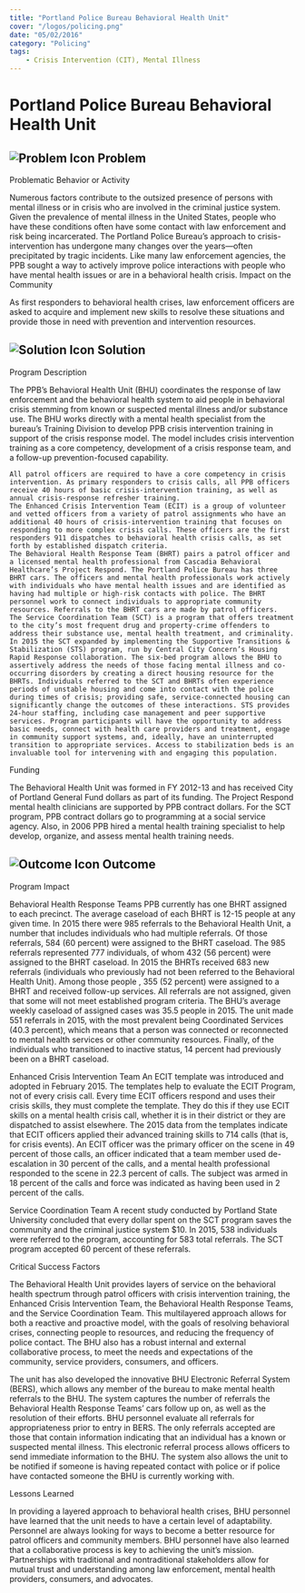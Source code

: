 ```yaml
---
title: "Portland Police Bureau Behavioral Health Unit"
cover: "/logos/policing.png"
date: "05/02/2016"
category: "Policing"
tags:
    - Crisis Intervention (CIT), Mental Illness 
---
```


# Portland Police Bureau Behavioral Health Unit

## ![Problem Icon](https://github.com/google/material-design-icons/raw/master/alert/1x_web/ic_error_outline_black_48dp.png "Problem") Problem

Problematic Behavior or Activity

Numerous factors contribute to the outsized presence of persons with mental illness or in crisis who are involved in the criminal justice system. Given the prevalence of mental illness in the United States, people who have these conditions often have some contact with law enforcement and risk being incarcerated. The Portland Police Bureau’s approach to crisis-intervention has undergone many changes over the years—often precipitated by tragic incidents. Like many law enforcement agencies, the PPB sought a way to actively improve police interactions with people who have mental health issues or are in a behavioral health crisis.
Impact on the Community

As first responders to behavioral health crises, law enforcement officers are asked to acquire and implement new skills to resolve these situations and provide those in need with prevention and intervention resources.

## ![Solution Icon](https://github.com/google/material-design-icons/raw/master/action/1x_web/ic_lightbulb_outline_black_48dp.png "Solution") Solution

Program Description

The PPB’s Behavioral Health Unit (BHU) coordinates the response of law enforcement and the behavioral health system to aid people in behavioral crisis stemming from known or suspected mental illness and/or substance use. The BHU works directly with a mental health specialist from the bureau’s Training Division to develop PPB crisis intervention training in support of the crisis response model. The model includes crisis intervention training as a core competency, development of a crisis response team, and a follow-up prevention-focused capability.

    All patrol officers are required to have a core competency in crisis intervention. As primary responders to crisis calls, all PPB officers receive 40 hours of basic crisis-intervention training, as well as annual crisis-response refresher training.
    The Enhanced Crisis Intervention Team (ECIT) is a group of volunteer and vetted officers from a variety of patrol assignments who have an additional 40 hours of crisis-intervention training that focuses on responding to more complex crisis calls. These officers are the first responders 911 dispatches to behavioral health crisis calls, as set forth by established dispatch criteria.
    The Behavioral Health Response Team (BHRT) pairs a patrol officer and a licensed mental health professional from Cascadia Behavioral Healthcare’s Project Respond. The Portland Police Bureau has three BHRT cars. The officers and mental health professionals work actively with individuals who have mental health issues and are identified as having had multiple or high-risk contacts with police. The BHRT personnel work to connect individuals to appropriate community resources. Referrals to the BHRT cars are made by patrol officers.
    The Service Coordination Team (SCT) is a program that offers treatment to the city’s most frequent drug and property-crime offenders to address their substance use, mental health treatment, and criminality. In 2015 the SCT expanded by implementing the Supportive Transitions & Stabilization (STS) program, run by Central City Concern’s Housing Rapid Response collaboration. The six-bed program allows the BHU to assertively address the needs of those facing mental illness and co-occurring disorders by creating a direct housing resource for the BHRTs. Individuals referred to the SCT and BHRTs often experience periods of unstable housing and come into contact with the police during times of crisis; providing safe, service-connected housing can significantly change the outcomes of these interactions. STS provides 24-hour staffing, including case management and peer supportive services. Program participants will have the opportunity to address basic needs, connect with health care providers and treatment, engage in community support systems, and, ideally, have an uninterrupted transition to appropriate services. Access to stabilization beds is an invaluable tool for intervening with and engaging this population.

Funding

The Behavioral Health Unit was formed in FY 2012-13 and has received City of Portland General Fund dollars as part of its funding. The Project Respond mental health clinicians are supported by PPB contract dollars. For the SCT program, PPB contract dollars go to programming at a social service agency. Also, in 2006 PPB hired a mental health training specialist to help develop, organize, and assess mental health training needs.

## ![Outcome Icon](https://github.com/google/material-design-icons/raw/master/action/1x_web/ic_view_list_black_48dp.png "Outcome") Outcome

Program Impact

Behavioral Health Response Teams
PPB currently has one BHRT assigned to each precinct. The average caseload of each BHRT is 12-15 people at any given time. In 2015 there were 985 referrals to the Behavioral Health Unit, a number that includes individuals who had multiple referrals. Of those referrals, 584 (60 percent) were assigned to the BHRT caseload. The 985 referrals represented 777 individuals, of whom 432 (56 percent) were assigned to the BHRT caseload. In 2015 the BHRTs received 683 new referrals (individuals who previously had not been referred to the Behavioral Health Unit). Among those people , 355 (52 percent) were assigned to a BHRT and received follow-up services. All referrals are not assigned, given that some will not meet established program criteria. The BHU’s average weekly caseload of assigned cases was 35.5 people in 2015. The unit made 551 referrals in 2015, with the most prevalent being Coordinated Services (40.3 percent), which means that a person was connected or reconnected to mental health services or other community resources. Finally, of the individuals who transitioned to inactive status, 14 percent had previously been on a BHRT caseload.

Enhanced Crisis Intervention Team
An ECIT template was introduced and adopted in February 2015. The templates help to evaluate the ECIT Program, not of every crisis call. Every time ECIT officers respond and uses their crisis skills, they must complete the template. They do this if they use ECIT skills on a mental health crisis call, whether it is in their district or they are dispatched to assist elsewhere. The 2015 data from the templates indicate that ECIT officers applied their advanced training skills to 714 calls (that is, for crisis events). An ECIT officer was the primary officer on the scene in 49 percent of those calls, an officer indicated that a team member used de-escalation in 30 percent of the calls, and a mental health professional responded to the scene in 22.3 percent of calls. The subject was armed in 18 percent of the calls and force was indicated as having been used in 2 percent of the calls.

Service Coordination Team
A recent study conducted by Portland State University concluded that every dollar spent on the SCT program saves the community and the criminal justice system $10. In 2015, 538 individuals were referred to the program, accounting for 583 total referrals. The SCT program accepted 60 percent of these referrals.

Critical Success Factors

The Behavioral Health Unit provides layers of service on the behavioral health spectrum through patrol officers with crisis intervention training, the Enhanced Crisis Intervention Team, the Behavioral Health Response Teams, and the Service Coordination Team. This multilayered approach allows for both a reactive and proactive model, with the goals of resolving behavioral crises, connecting people to resources, and reducing the frequency of police contact. The BHU also has a robust internal and external collaborative process, to meet the needs and expectations of the community, service providers, consumers, and officers.

The unit has also developed the innovative BHU Electronic Referral System (BERS), which allows any member of the bureau to make mental health referrals to the BHU. The system captures the number of referrals the Behavioral Health Response Teams’ cars follow up on, as well as the resolution of their efforts. BHU personnel evaluate all referrals for appropriateness prior to entry in BERS. The only referrals accepted are those that contain information indicating that an individual has a known or suspected mental illness. This electronic referral process allows officers to send immediate information to the BHU. The system also allows the unit to be notified if someone is having repeated contact with police or if police have contacted someone the BHU is currently working with.

Lessons Learned

In providing a layered approach to behavioral health crises, BHU personnel have learned that the unit needs to have a certain level of adaptability. Personnel are always looking for ways to become a better resource for patrol officers and community members. BHU personnel have also learned that a collaborative process is key to achieving the unit’s mission. Partnerships with traditional and nontraditional stakeholders allow for mutual trust and understanding among law enforcement, mental health providers, consumers, and advocates.
